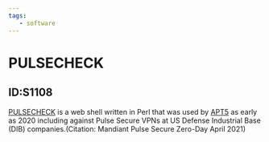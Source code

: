 ```yaml
---
tags:
   - software
---
```

# PULSECHECK
## ID:S1108
[PULSECHECK](/mitre/software/S1108) is a web shell written in Perl that was used by [APT5](/mitre/groups/G1023) as early as 2020 including against Pulse Secure VPNs at US Defense Industrial Base (DIB) companies.(Citation: Mandiant Pulse Secure Zero-Day April 2021)
